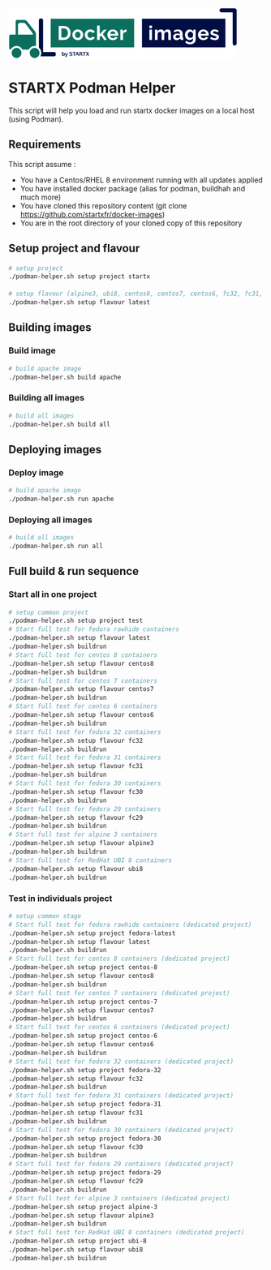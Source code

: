 [![startxfr/docker-images](https://raw.githubusercontent.com/startxfr/docker-images/master/travis/logo-small.svg?sanitize=true)](https://github.com/startxfr/docker-images)

# STARTX Podman Helper

This script will help you load and run startx docker images on a local host (using Podman).

## Requirements

This script assume :

- You have a Centos/RHEL 8 environment running with all updates applied
- You have installed docker package (alias for podman, buildhah and much more)
- You have cloned this repository content (git clone https://github.com/startxfr/docker-images)
- You are in the root directory of your cloned copy of this repository

## Setup project and flavour

```bash
# setup project
./podman-helper.sh setup project startx

# setup flavour (alpine3, ubi8, centos8, centos7, centos6, fc32, fc31, fc30, fc29 or fc28)
./podman-helper.sh setup flavour latest
```

## Building images

### Build image

```bash
# build apache image
./podman-helper.sh build apache
```

### Building all images

```bash
# build all images
./podman-helper.sh build all
```

## Deploying images

### Deploy image

```bash
# build apache image
./podman-helper.sh run apache
```

### Deploying all images

```bash
# build all images
./podman-helper.sh run all
```

## Full build & run sequence

### Start all in one project

```bash
# setup common project
./podman-helper.sh setup project test
# Start full test for fedora rawhide containers
./podman-helper.sh setup flavour latest
./podman-helper.sh buildrun
# Start full test for centos 8 containers
./podman-helper.sh setup flavour centos8
./podman-helper.sh buildrun
# Start full test for centos 7 containers
./podman-helper.sh setup flavour centos7
./podman-helper.sh buildrun
# Start full test for centos 6 containers
./podman-helper.sh setup flavour centos6
./podman-helper.sh buildrun
# Start full test for fedora 32 containers
./podman-helper.sh setup flavour fc32
./podman-helper.sh buildrun
# Start full test for fedora 31 containers
./podman-helper.sh setup flavour fc31
./podman-helper.sh buildrun
# Start full test for fedora 30 containers
./podman-helper.sh setup flavour fc30
./podman-helper.sh buildrun
# Start full test for fedora 29 containers
./podman-helper.sh setup flavour fc29
./podman-helper.sh buildrun
# Start full test for alpine 3 containers
./podman-helper.sh setup flavour alpine3
./podman-helper.sh buildrun
# Start full test for RedHat UBI 8 containers
./podman-helper.sh setup flavour ubi8
./podman-helper.sh buildrun
```

### Test in individuals project

```bash
# setup common stage
# Start full test for fedora rawhide containers (dedicated project)
./podman-helper.sh setup project fedora-latest
./podman-helper.sh setup flavour latest
./podman-helper.sh buildrun
# Start full test for centos 8 containers (dedicated project)
./podman-helper.sh setup project centos-8
./podman-helper.sh setup flavour centos8
./podman-helper.sh buildrun
# Start full test for centos 7 containers (dedicated project)
./podman-helper.sh setup project centos-7
./podman-helper.sh setup flavour centos7
./podman-helper.sh buildrun
# Start full test for centos 6 containers (dedicated project)
./podman-helper.sh setup project centos-6
./podman-helper.sh setup flavour centos6
./podman-helper.sh buildrun
# Start full test for fedora 32 containers (dedicated project)
./podman-helper.sh setup project fedora-32
./podman-helper.sh setup flavour fc32
./podman-helper.sh buildrun
# Start full test for fedora 31 containers (dedicated project)
./podman-helper.sh setup project fedora-31
./podman-helper.sh setup flavour fc31
./podman-helper.sh buildrun
# Start full test for fedora 30 containers (dedicated project)
./podman-helper.sh setup project fedora-30
./podman-helper.sh setup flavour fc30
./podman-helper.sh buildrun
# Start full test for fedora 29 containers (dedicated project)
./podman-helper.sh setup project fedora-29
./podman-helper.sh setup flavour fc29
./podman-helper.sh buildrun
# Start full test for alpine 3 containers (dedicated project)
./podman-helper.sh setup project alpine-3
./podman-helper.sh setup flavour alpine3
./podman-helper.sh buildrun
# Start full test for RedHat UBI 8 containers (dedicated project)
./podman-helper.sh setup project ubi-8
./podman-helper.sh setup flavour ubi8
./podman-helper.sh buildrun
```
